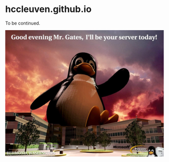 # hccleuven.github.io
To be continued.

![Good evening Mr. Gates, I'll be your servert today!](Tux1.jpg)
